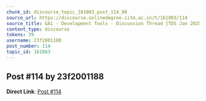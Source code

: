 ```yaml
---
chunk_id: discourse_topic_161083_post_114_00
source_url: https://discourse.onlinedegree.iitm.ac.in/t/161083/114
source_title: GA1 - Development Tools - Discussion Thread [TDS Jan 2025]
content_type: discourse
tokens: 39
username: 23f2001188
post_number: 114
topic_id: 161083
---
```


## Post #114 by 23f2001188

**Direct Link**: [Post #114](https://discourse.onlinedegree.iitm.ac.in/t/161083/114)
